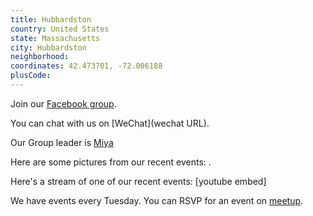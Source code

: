 ```yaml
---
title: Hubbardston
country: United States
state: Massachusetts
city: Hubbardston
neighborhood: 
coordinates: 42.473701, -72.006188
plusCode:
---
```

Join our [Facebook group](https://www.facebook.com/groups/free.code.camp.hubbardston).

You can chat with us on [WeChat](wechat URL).

Our Group leader is [Miya](freecodecamp.org/miya)

Here are some pictures from our recent events:
![]().

Here's a stream of one of our recent events:
[youtube embed]

We have events every Tuesday. You can RSVP for an event on [meetup](meetupurl).
